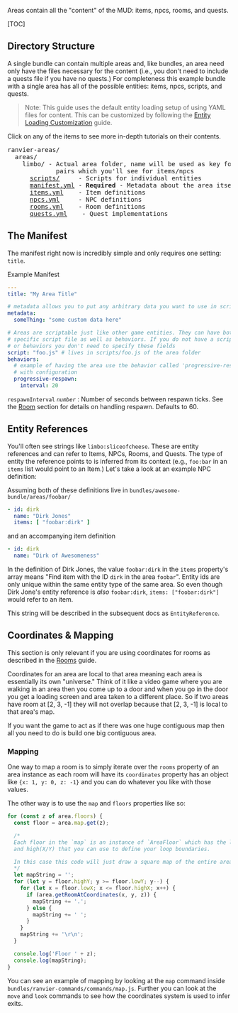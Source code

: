 Areas contain all the "content" of the MUD: items, npcs, rooms, and quests.

[TOC]

## Directory Structure

A single bundle can contain multiple areas and, like bundles, an area need only
have the files necessary for the content (i.e., you don't need to include a
quests file if you have no quests.) For completeness this example
bundle with a single area has all of the possible entities: items, npcs,
scripts, and quests.

> Note: This guide uses the default entity loading setup of using YAML files for
content. This can be customized by following the
[Entity Loading Customization](../extending/entity_loading.md) guide.

Click on any of the items to see more in-depth tutorials on their contents.

<pre>
ranvier-areas/
  areas/
    limbo/ - Actual area folder, name will be used as key for `area:id`
             pairs which you'll see for items/npcs
      <a href="scripting/">scripts/</a>     - Scripts for individual entities
      <a href="#the-manifest">manifest.yml</a> - <strong>Required</strong> - Metadata about the area itself
      <a href="items/">items.yml</a>    - Item definitions
      <a href="npcs/">npcs.yml</a>     - NPC definitions
      <a href="rooms/">rooms.yml</a>    - Room definitions
      <a href="quests/">quests.yml</a>    - Quest implementations
</pre>

## The Manifest

The manifest right now is incredibly simple and only requires one setting: `title`.

Example Manifest

``` yaml
---
title: "My Area Title"

# metadata allows you to put any arbitrary data you want to use in scripts
metadata:
  someThing: "some custom data here"

# Areas are scriptable just like other game entities. They can have both a
# specific script file as well as behaviors. If you do not have a script
# or behaviors you don't need to specify these fields
script: "foo.js" # lives in scripts/foo.js of the area folder
behaviors:
  # example of having the area use the behavior called 'progressive-respawn'
  # with configuration
  progressive-respawn:
    interval: 20
```

`respawnInterval` _`number`_
:    Number of seconds between respawn ticks. See the [Room](rooms.md) section for details on handling respawn. Defaults to 60.

## Entity References

You'll often see strings like `limbo:sliceofcheese`. These are entity references and can refer to Items, NPCs, Rooms,
and Quests. The type of entity the reference points to is inferred from its context (e.g., `foo:bar` in an `items` list
would point to an Item.) Let's take a look at an example NPC definition:

Assuming both of these definitions live in `bundles/awesome-bundle/areas/foobar/`

``` yaml
- id: dirk
  name: "Dirk Jones"
  items: [ "foobar:dirk" ]
```

and an accompanying item definition

``` yaml
- id: dirk
  name: "Dirk of Awesomeness"
```

In the definition of Dirk Jones, the value `foobar:dirk` in the `items` property's array means "Find item with the ID
`dirk` in the area `foobar`". Entity ids are only unique within the same entity type of the same area. So even though
Dirk Jone's entity reference is _also_ `foobar:dirk`, `items: ["foobar:dirk"]` would refer to an item.

This string will be described in the subsequent docs as `EntityReference`.

## Coordinates &amp; Mapping

This section is only relevant if you are using coordinates for rooms as described in the [Rooms](rooms.md) guide.

Coordinates for an area are local to that area meaning each area is essentially its own "universe." Think of it
like a video game where you are walking in an area then you come up to a door and when you go in the door you get
a loading screen and area taken to a different place. So if two areas have room at [2, 3, -1] they will not overlap
because that [2, 3, -1] is local to that area's map.

If you want the game to act as if there was one huge contiguous map then all you need to do is build one big
contiguous area.

### Mapping

One way to map a room is to simply iterate over the `rooms` property of an area instance as each room will have its
`coordinates` property has an object like `{x: 1, y: 0, z: -1}` and you can do whatever you like with those values.

The other way is to use the `map` and `floors` properties like so:

```javascript
for (const z of area.floors) {
  const floor = area.map.get(z);

  /*
  Each floor in the `map` is an instance of `AreaFloor` which has the low(X/Y)
  and high(X/Y) that you can use to define your loop boundaries.

  In this case this code will just draw a square map of the entire area.
  */
  let mapString = '';
  for (let y = floor.highY; y >= floor.lowY; y--) {
    for (let x = floor.lowX; x <= floor.highX; x++) {
      if (area.getRoomAtCoordinates(x, y, z)) {
        mapString += '.';
      } else {
        mapString += ' ';
      }
    }
    mapString += '\r\n';
  }

  console.log('Floor ' + z);
  console.log(mapString);
}
```

You can see an example of mapping by looking at the `map` command inside `bundles/ranvier-commands/commands/map.js`.
Further you can look at the `move` and `look` commands to see how the coordinates system is used to infer exits.
